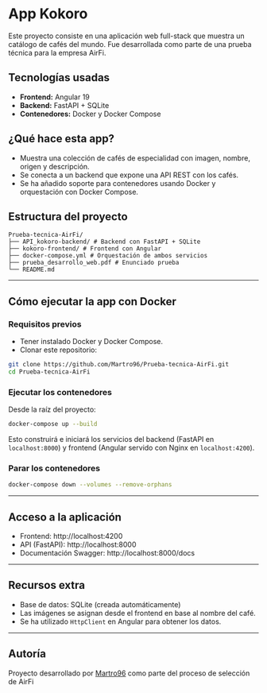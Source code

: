 # App Kokoro

Este proyecto consiste en una aplicación web full-stack que muestra un catálogo de cafés del mundo. Fue desarrollada como parte de una prueba técnica para la empresa AirFi.

## Tecnologías usadas

- **Frontend:** Angular 19
- **Backend:** FastAPI + SQLite
- **Contenedores:** Docker y Docker Compose

## ¿Qué hace esta app?

- Muestra una colección de cafés de especialidad con imagen, nombre, origen y descripción.
- Se conecta a un backend que expone una API REST con los cafés.
- Se ha añadido soporte para contenedores usando Docker y orquestación con Docker Compose.

## Estructura del proyecto

```
Prueba-tecnica-AirFi/ 
├── API_kokoro-backend/ # Backend con FastAPI + SQLite 
├── kokoro-frontend/ # Frontend con Angular 
├── docker-compose.yml # Orquestación de ambos servicios 
├── prueba_desarrollo_web.pdf # Enunciado prueba 
└── README.md

```

---

## Cómo ejecutar la app con Docker

### Requisitos previos

- Tener instalado Docker y Docker Compose.
- Clonar este repositorio:

```bash
git clone https://github.com/Martro96/Prueba-tecnica-AirFi.git
cd Prueba-tecnica-AirFi
```

### Ejecutar los contenedores

Desde la raíz del proyecto:

```bash
docker-compose up --build
```

Esto construirá e iniciará los servicios del backend (FastAPI en `localhost:8000`) y frontend (Angular servido con Nginx en `localhost:4200`).

### Parar los contenedores

```bash
docker-compose down --volumes --remove-orphans
```

---

## Acceso a la aplicación

- Frontend: http://localhost:4200
- API (FastAPI): http://localhost:8000
- Documentación Swagger: http://localhost:8000/docs

---

## Recursos extra

- Base de datos: SQLite (creada automáticamente)
- Las imágenes se asignan desde el frontend en base al nombre del café.
- Se ha utilizado `HttpClient` en Angular para obtener los datos.

---

## Autoría

Proyecto desarrollado por [Martro96](https://github.com/Martro96) como parte del proceso de selección de AirFi 



